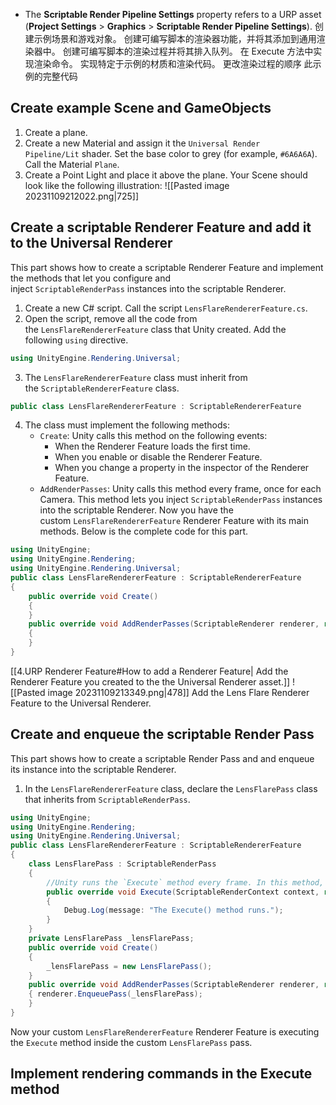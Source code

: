 - The **Scriptable Render Pipeline Settings** property refers to a URP asset (**Project Settings** > **Graphics** > **Scriptable Render Pipeline Settings**).
创建示例场景和游戏对象。
创建可编写脚本的渲染器功能，并将其添加到通用渲染器中。
创建可编写脚本的渲染过程并将其排入队列。
在 Execute 方法中实现渲染命令。
实现特定于示例的材质和渲染代码。
更改渲染过程的顺序
此示例的完整代码
## Create example Scene and GameObjects
1. Create a plane.
2. Create a new Material and assign it the `Universal Render Pipeline/Lit` shader. Set the base color to grey (for example, `#6A6A6A`). Call the Material `Plane`.
3. Create a Point Light and place it above the plane.
Your Scene should look like the following illustration:
![[Pasted image 20231109212022.png|725]]
## Create a scriptable Renderer Feature and add it to the Universal Renderer
This part shows how to create a scriptable Renderer Feature and implement the methods that let you configure and inject `ScriptableRenderPass` instances into the scriptable Renderer.
1. Create a new C# script. Call the script `LensFlareRendererFeature.cs`.
2. Open the script, remove all the code from the `LensFlareRendererFeature` class that Unity created. Add the following `using` directive.
```csharp
using UnityEngine.Rendering.Universal;
```
3. The `LensFlareRendererFeature` class must inherit from the `ScriptableRendererFeature` class.
```csharp
public class LensFlareRendererFeature : ScriptableRendererFeature
```
4. The class must implement the following methods:
    - `Create`: Unity calls this method on the following events:
        - When the Renderer Feature loads the first time.
        - When you enable or disable the Renderer Feature.
        - When you change a property in the inspector of the Renderer Feature.
    - `AddRenderPasses`: Unity calls this method every frame, once for each Camera. This method lets you inject `ScriptableRenderPass` instances into the scriptable Renderer.
Now you have the custom `LensFlareRendererFeature` Renderer Feature with its main methods.
Below is the complete code for this part.
```csharp
using UnityEngine; 
using UnityEngine.Rendering; 
using UnityEngine.Rendering.Universal; 
public class LensFlareRendererFeature : ScriptableRendererFeature 
{ 
	public override void Create() 
	{ 
	} 
	public override void AddRenderPasses(ScriptableRenderer renderer, ref RenderingData renderingData) 
	{ 
	} 
}
```
[[4.URP Renderer Feature#How to add a Renderer Feature| Add the Renderer Feature you created to the the Universal Renderer asset.]]
![[Pasted image 20231109213349.png|478]]
Add the Lens Flare Renderer Feature to the Universal Renderer.
## Create and enqueue the scriptable Render Pass
This part shows how to create a scriptable Render Pass and and enqueue its instance into the scriptable Renderer.
1. In the `LensFlareRendererFeature` class, declare the `LensFlarePass` class that inherits from `ScriptableRenderPass`.
```csharp
using UnityEngine; 
using UnityEngine.Rendering; 
using UnityEngine.Rendering.Universal; 
public class LensFlareRendererFeature : ScriptableRendererFeature 
{ 
	class LensFlarePass : ScriptableRenderPass 
	{ 
		//Unity runs the `Execute` method every frame. In this method, you can implement your custom rendering functionality.
		public override void Execute(ScriptableRenderContext context, ref RenderingData renderingData)
		{ 
			Debug.Log(message: "The Execute() method runs."); 
		} 
	} 
	private LensFlarePass _lensFlarePass; 
	public override void Create() 
	{ 
		_lensFlarePass = new LensFlarePass(); 
	} 
	public override void AddRenderPasses(ScriptableRenderer renderer, ref RenderingData renderingData) 
	{ renderer.EnqueuePass(_lensFlarePass); 
	} 
}
```
Now your custom `LensFlareRendererFeature` Renderer Feature is executing the `Execute` method inside the custom `LensFlarePass` pass.
## Implement rendering commands in the Execute method
